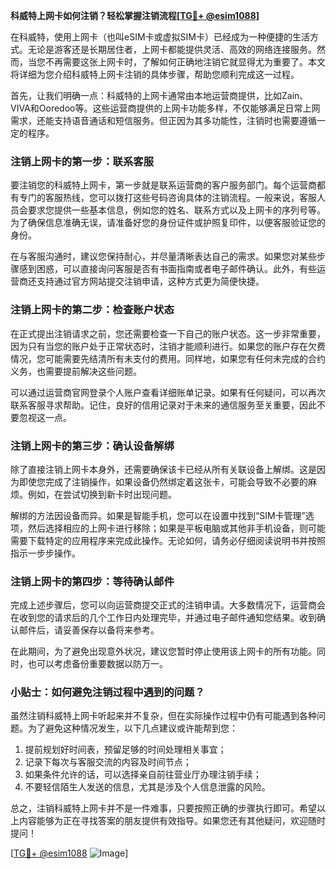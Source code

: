 **科威特上网卡如何注销？轻松掌握注销流程[[TG💪+ @esim1088](https://t.me/s/esim1088)]**

在科威特，使用上网卡（也叫eSIM卡或虚拟SIM卡）已经成为一种便捷的生活方式。无论是游客还是长期居住者，上网卡都能提供灵活、高效的网络连接服务。然而，当您不再需要这张上网卡时，了解如何正确地注销它就显得尤为重要了。本文将详细为您介绍科威特上网卡注销的具体步骤，帮助您顺利完成这一过程。

首先，让我们明确一点：科威特的上网卡通常由本地运营商提供，比如Zain、VIVA和Ooredoo等。这些运营商提供的上网卡功能多样，不仅能够满足日常上网需求，还能支持语音通话和短信服务。但正因为其多功能性，注销时也需要遵循一定的程序。

### 注销上网卡的第一步：联系客服

要注销您的科威特上网卡，第一步就是联系运营商的客户服务部门。每个运营商都有专门的客服热线，您可以拨打这些号码咨询具体的注销流程。一般来说，客服人员会要求您提供一些基本信息，例如您的姓名、联系方式以及上网卡的序列号等。为了确保信息准确无误，请准备好您的身份证件或护照复印件，以便客服验证您的身份。

在与客服沟通时，建议您保持耐心，并尽量清晰表达自己的需求。如果您对某些步骤感到困惑，可以直接询问客服是否有书面指南或者电子邮件确认。此外，有些运营商还支持通过官方网站提交注销申请，这种方式更为简便快捷。

### 注销上网卡的第二步：检查账户状态

在正式提出注销请求之前，您还需要检查一下自己的账户状态。这一步非常重要，因为只有当您的账户处于正常状态时，注销才能顺利进行。如果您的账户存在欠费情况，您可能需要先结清所有未支付的费用。同样地，如果您有任何未完成的合约义务，也需要提前解决这些问题。

可以通过运营商官网登录个人账户查看详细账单记录。如果有任何疑问，可以再次联系客服寻求帮助。记住，良好的信用记录对于未来的通信服务至关重要，因此不要忽视这一点。

### 注销上网卡的第三步：确认设备解绑

除了直接注销上网卡本身外，还需要确保该卡已经从所有关联设备上解绑。这是因为即使您完成了注销操作，如果设备仍然绑定着这张卡，可能会导致不必要的麻烦。例如，在尝试切换到新卡时出现问题。

解绑的方法因设备而异。如果是智能手机，您可以在设置中找到“SIM卡管理”选项，然后选择相应的上网卡进行移除；如果是平板电脑或其他非手机设备，则可能需要下载特定的应用程序来完成此操作。无论如何，请务必仔细阅读说明书并按照指示一步步操作。

### 注销上网卡的第四步：等待确认邮件

完成上述步骤后，您可以向运营商提交正式的注销申请。大多数情况下，运营商会在收到您的请求后的几个工作日内处理完毕，并通过电子邮件通知您结果。收到确认邮件后，请妥善保存以备将来参考。

在此期间，为了避免出现意外状况，建议您暂时停止使用该上网卡的所有功能。同时，也可以考虑备份重要数据以防万一。

### 小贴士：如何避免注销过程中遇到的问题？

虽然注销科威特上网卡听起来并不复杂，但在实际操作过程中仍有可能遇到各种问题。为了避免这种情况发生，以下几点建议或许能帮到您：

1. 提前规划好时间表，预留足够的时间处理相关事宜；
2. 记录下每次与客服交流的内容及时间节点；
3. 如果条件允许的话，可以选择亲自前往营业厅办理注销手续；
4. 不要轻信陌生人发送的信息，尤其是涉及个人信息泄露的风险。

总之，注销科威特上网卡并不是一件难事，只要按照正确的步骤执行即可。希望以上内容能够为正在寻找答案的朋友提供有效指导。如果您还有其他疑问，欢迎随时提问！

[[TG💪+ @esim1088](https://t.me/s/esim1088) ![Image](https://i.postimg.cc/4NQfJmqS/Snipaste-2025-05-13-00-14-12.png)]